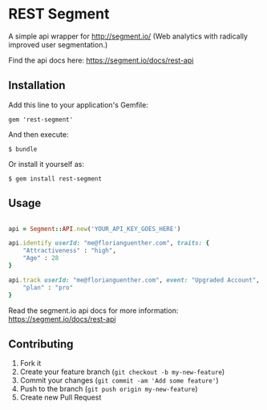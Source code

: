 # REST Segment

A simple api wrapper for http://segment.io/ (Web analytics with radically improved user segmentation.)

Find the api docs here: https://segment.io/docs/rest-api

## Installation

Add this line to your application's Gemfile:

    gem 'rest-segment'

And then execute:

    $ bundle

Or install it yourself as:

    $ gem install rest-segment

## Usage

```ruby

api = Segment::API.new('YOUR_API_KEY_GOES_HERE')

api.identify userId: "me@florianguenther.com", traits: {
	"Attractiveness" : "high",
	"Age" : 28
}

api.track userId: "me@florianguenther.com", event: "Upgraded Account", properties: {
	"plan" : "pro"
}

````

Read the segment.io api docs for more information: https://segment.io/docs/rest-api

## Contributing

1. Fork it
2. Create your feature branch (`git checkout -b my-new-feature`)
3. Commit your changes (`git commit -am 'Add some feature'`)
4. Push to the branch (`git push origin my-new-feature`)
5. Create new Pull Request

